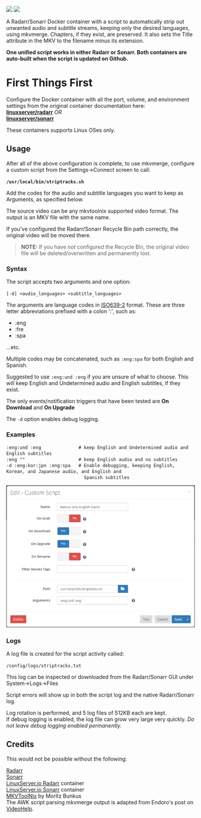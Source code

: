 [![](https://images.microbadger.com/badges/image/thecaptain989/radarr.svg)](https://microbadger.com/images/thecaptain989/radarr "Get your own image badge on microbadger.com")
[![](https://images.microbadger.com/badges/version/thecaptain989/radarr.svg)](https://microbadger.com/images/thecaptain989/radarr "Get your own version badge on microbadger.com")

A Radarr/Sonarr Docker container with a script to automatically strip out unwanted audio and subtitle streams, keeping only the desired languages, using mkvmerge. Chapters, if they exist, are preserved. It also sets the Title attribute in the MKV to the filename minus its extension.

**One unified script works in either Radarr or Sonarr.  Both containers are auto-built when the script is updated on Github.**

# First Things First
Configure the Docker container with all the port, volume, and environment settings from the original container documentation here:  
**[linuxserver/radarr](https://hub.docker.com/r/linuxserver/radarr "Docker container")**  *OR*  
**[linuxserver/sonarr](https://hub.docker.com/r/linuxserver/sonarr "Docker container")**

These containers supports Linux OSes only.

## Usage

After all of the above configuration is complete, to use mkvmerge, configure a custom script from the Settings->Connect screen to call:

**`/usr/local/bin/striptracks.sh`**

Add the codes for the audio and subtitle languages you want to keep as Arguments, as specified below.

The source video can be any mkvtoolnix supported video format. The output is an MKV file with the same name.

If you've configured the Radarr/Sonarr Recycle Bin path correctly, the original video will be moved there.  
>**NOTE:** If you have *not* configured the Recycle Bin, the original video file will be deleted/overwritten and permanently lost.

### Syntax

The script accepts two arguments and one option:

`[-d] <audio_languages> <subtitle_languages>`

The arguments are language codes in [ISO639-2](https://en.wikipedia.org/wiki/List_of_ISO_639-2_codes "List of ISO 639-2 codes") format. These are three letter abbreviations prefixed with a colon ':', such as:

* :eng
* :fre
* :spa

...etc.  

Multiple codes may be concatenated, such as `:eng:spa` for both English and Spanish.  

Suggested to use `:eng:und :eng` if you are unsure of what to choose. This will keep English and Undetermined audio and English subtitles, if they exist.

The only events/notification triggers that have been tested are **On Download** and **On Upgrade**

The `-d` option enables debug logging.

### Examples
    :eng:und :eng              # keep English and Undetermined audio and English subtitles
    :eng ""                    # keep English audio and no subtitles
    -d :eng:kor:jpn :eng:spa   # Enable debugging, keeping English, Korean, and Japanese audio, and English and 
                                 Spanish subtitles

![striptracks](https://raw.githubusercontent.com/TheCaptain989/radarr-striptracks/master/images/striptracks.png "Radarr/Sonarr custom script settings")

### Logs
A log file is created for the script activity called:

`/config/logs/striptracks.txt`

This log can be inspected or downloaded from the Radarr/Sonarr GUI under System->Logs->Files

Script errors will show up in both the script log and the native Radarr/Sonarr log.

Log rotation is performed, and 5 log files of 512KB each are kept.  
If debug logging is enabled, the log file can grow very large very quickly.  *Do not leave debug logging enabled permanently.*

## Credits

This would not be possible without the following:

[Radarr](http://radarr.video/ "Radarr homepage")  
[Sonarr](http://sonarr.tv/ "Sonarr homepage")  
[LinuxServer.io Radarr](https://hub.docker.com/r/linuxserver/radarr "Docker container") container  
[LinuxServer.io Sonarr](https://hub.docker.com/r/linuxserver/sonarr "Docker container") container  
[MKVToolNix](https://mkvtoolnix.download/ "MKVToolNix homepage") by Moritz Bunkus  
The AWK script parsing mkvmerge output is adapted from Endoro's post on [VideoHelp](https://forum.videohelp.com/threads/343271-BULK-remove-non-English-tracks-from-MKV-container#post2292889).
